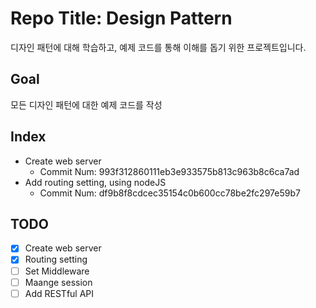 # Repo Title: Design Pattern

디자인 패턴에 대해 학습하고, 예제 코드를 통해 이해를 돕기 위한 프로젝트입니다.

## Goal

모든 디자인 패턴에 대한 예제 코드를 작성

## Index

- Create web server
  - Commit Num: 993f312860111eb3e933575b813c963b8c6ca7ad
- Add routing setting, using nodeJS
  - Commit Num: df9b8f8cdcec35154c0b600cc78be2fc297e59b7

## TODO

- [x] Create web server
- [x] Routing setting
- [ ] Set Middleware
- [ ] Maange session
- [ ] Add RESTful API
